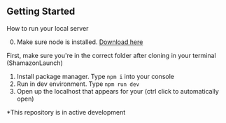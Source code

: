 ## Getting Started

How to run your local server

0. Make sure node is installed. [Download here](https://nodejs.org/en/)

First, make sure you're in the correct folder after cloning in your terminal (ShamazonLaunch)

1. Install package manager. Type ```npm i``` into your console
2. Run in dev environment. Type ```npm run dev```
3. Open up the localhost that appears for your (ctrl click to automatically open)

*This repository is in active development
